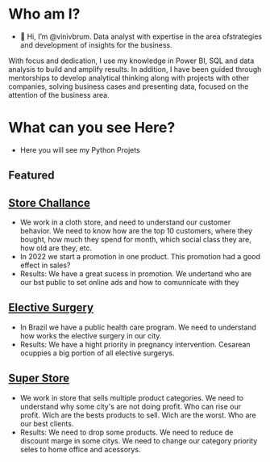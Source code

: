# Who am I?
- 👋 Hi, I’m @vinivbrum. Data analyst with expertise in the area of ​​strategies and development of insights for the business.

With focus and dedication, I use my knowledge in Power BI, SQL and data analysis to build and amplify results. In addition, I have been guided through mentorships to develop analytical thinking along with projects with other companies, solving business cases and presenting data, focused on the attention of the business area.

# What can you see Here?
- Here you will see my Python Projets 
## **Featured**
## [Store Challance](https://github.com/vinivbrum/vinivbrum/blob/main/Store_challange.ipynb)
- We work in a cloth store, and need to understand our customer behavior. We need to know how are the top 10 customers, where they bought, how much they spend for month, which social class they are, how old are they, etc. 
- In 2022 we start a promotion in one product. This promotion had a good effect in sales? 
- Results: We have a great sucess in promotion. We undertand who are our bst public to set online ads and how to comunnicate with they
## [Elective Surgery](https://github.com/vinivbrum/vinivbrum/blob/main/Cirurgias%20Eletivas.ipynb)
- In Brazil we have a public health care program. We need to understand how works the elective surgery in our city.
- Results: We have a hight priority in pregnancy intervention. Cesarean ocuppies a big portion of all elective surgerys.
## [Super Store](https://github.com/vinivbrum/vinivbrum/blob/main/SUPERSTORE.ipynb)
- We work in store that sells multiple product categories. We need to understand why some city's are not doing profit. Who can rise our profit. Wich are the bests products to sell. Wich are the worst. Who are our best clients.
- Results: We need to drop some products. We need to reduce de discount marge in some citys. We need to change our category priority seles to home office and acessorys.
